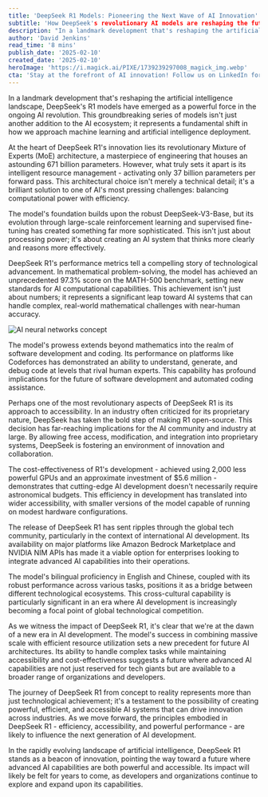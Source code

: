 ```yaml
---
title: 'DeepSeek R1 Models: Pioneering the Next Wave of AI Innovation'
subtitle: 'How DeepSeek's revolutionary AI models are reshaping the future of artificial intelligence'
description: "In a landmark development that's reshaping the artificial intelligence landscape, DeepSeek's R1 models have emerged as a powerful force in the ongoing AI revolution. Learn about the unprecedented advancements and future implications."
author: 'David Jenkins'
read_time: '8 mins'
publish_date: '2025-02-10'
created_date: '2025-02-10'
heroImage: 'https://i.magick.ai/PIXE/1739239297008_magick_img.webp'
cta: 'Stay at the forefront of AI innovation! Follow us on LinkedIn for regular updates on groundbreaking developments like DeepSeek R1 and join a community of tech enthusiasts shaping the future of artificial intelligence.'
---
```


In a landmark development that's reshaping the artificial intelligence landscape, DeepSeek's R1 models have emerged as a powerful force in the ongoing AI revolution. This groundbreaking series of models isn't just another addition to the AI ecosystem; it represents a fundamental shift in how we approach machine learning and artificial intelligence deployment.

At the heart of DeepSeek R1's innovation lies its revolutionary Mixture of Experts (MoE) architecture, a masterpiece of engineering that houses an astounding 671 billion parameters. However, what truly sets it apart is its intelligent resource management - activating only 37 billion parameters per forward pass. This architectural choice isn't merely a technical detail; it's a brilliant solution to one of AI's most pressing challenges: balancing computational power with efficiency.

The model's foundation builds upon the robust DeepSeek-V3-Base, but its evolution through large-scale reinforcement learning and supervised fine-tuning has created something far more sophisticated. This isn't just about processing power; it's about creating an AI system that thinks more clearly and reasons more effectively.

DeepSeek R1's performance metrics tell a compelling story of technological advancement. In mathematical problem-solving, the model has achieved an unprecedented 97.3% score on the MATH-500 benchmark, setting new standards for AI computational capabilities. This achievement isn't just about numbers; it represents a significant leap toward AI systems that can handle complex, real-world mathematical challenges with near-human accuracy.

![AI neural networks concept](https://i.magick.ai/PIXE/1739239297008_magick_img.webp)

The model's prowess extends beyond mathematics into the realm of software development and coding. Its performance on platforms like Codeforces has demonstrated an ability to understand, generate, and debug code at levels that rival human experts. This capability has profound implications for the future of software development and automated coding assistance.

Perhaps one of the most revolutionary aspects of DeepSeek R1 is its approach to accessibility. In an industry often criticized for its proprietary nature, DeepSeek has taken the bold step of making R1 open-source. This decision has far-reaching implications for the AI community and industry at large. By allowing free access, modification, and integration into proprietary systems, DeepSeek is fostering an environment of innovation and collaboration.

The cost-effectiveness of R1's development - achieved using 2,000 less powerful GPUs and an approximate investment of $5.6 million - demonstrates that cutting-edge AI development doesn't necessarily require astronomical budgets. This efficiency in development has translated into wider accessibility, with smaller versions of the model capable of running on modest hardware configurations.

The release of DeepSeek R1 has sent ripples through the global tech community, particularly in the context of international AI development. Its availability on major platforms like Amazon Bedrock Marketplace and NVIDIA NIM APIs has made it a viable option for enterprises looking to integrate advanced AI capabilities into their operations.

The model's bilingual proficiency in English and Chinese, coupled with its robust performance across various tasks, positions it as a bridge between different technological ecosystems. This cross-cultural capability is particularly significant in an era where AI development is increasingly becoming a focal point of global technological competition.

As we witness the impact of DeepSeek R1, it's clear that we're at the dawn of a new era in AI development. The model's success in combining massive scale with efficient resource utilization sets a new precedent for future AI architectures. Its ability to handle complex tasks while maintaining accessibility and cost-effectiveness suggests a future where advanced AI capabilities are not just reserved for tech giants but are available to a broader range of organizations and developers.

The journey of DeepSeek R1 from concept to reality represents more than just technological achievement; it's a testament to the possibility of creating powerful, efficient, and accessible AI systems that can drive innovation across industries. As we move forward, the principles embodied in DeepSeek R1 - efficiency, accessibility, and powerful performance - are likely to influence the next generation of AI development.

In the rapidly evolving landscape of artificial intelligence, DeepSeek R1 stands as a beacon of innovation, pointing the way toward a future where advanced AI capabilities are both powerful and accessible. Its impact will likely be felt for years to come, as developers and organizations continue to explore and expand upon its capabilities.